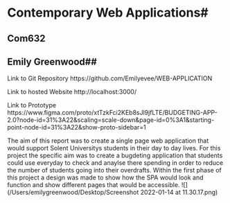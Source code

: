 # Contemporary Web Applications# 
 ## Com632 ##
## Emily Greenwood## 
      
  <p> Link to Git Repository https://github.com/Emilyevee/WEB-APPLICATION <p> 
  <p> Link to hosted Website http://localhost:3000/ <p>
  <p> Link to Prototype 
      https://www.figma.com/proto/xtTzkFci2KEb8sJl9jfLTE/BUDGETING-APP-2.0?node-id=31%3A22&scaling=scale-down&page-id=0%3A1&starting-point-node-id=31%3A22&show-proto-sidebar=1 <p> 
      <p> The aim of this report was to create a single page web application that would support Solent Universitys students in their day to day lives. For this project the specific aim was to create a bugdeting application that students could use everyday to check and anaylse there spending in order to reduce the number of students going into their overdrafts. Within the first phase of this project a design was made to show how the SPA would look and function and show different pages that would be accessible. 
  ![](/Users/emilygreenwood/Desktop/Screenshot 2022-01-14 at 11.30.17.png)
       
       
       
       
        
        
  
      
      
      
